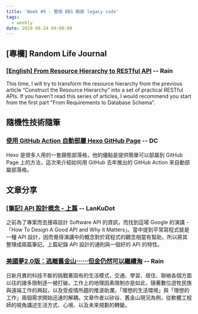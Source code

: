 ```yaml
---
title: 'Week #9 - 整個 BBS 都是 legacy code'
tags:
  - weekly
date: 2020-08-24 09:00:00
---
```


## [專欄] Random Life Journal
### [[English] From Resource Hierarchy to RESTful API](https://medium.com/random-life-journal/from-resource-hierarchy-to-restful-api-dabc1866821e?source=friends_link&sk=2af6e6d39d34b1e5ec9ae5ac9b8797d3) -- Rain
This time, I will try to transform the resource hierarchy from the previous article “Construct the Resource Hierarchy” into a set of practical RESTful APIs. If you haven’t read this series of articles, I would recommend you start from the first part “From Requirements to Database Schema”.

## 隨機性技術隨筆
### [ 使用 GitHub Action 自動部屬 Hexo GitHub Page](https://blog.danielchen.cc/2020/06/16/hexo-github-action/) -- DC
Hexo 是很多人用的一套靜態部落格，他的優點是提供簡單可以部屬到 GitHub Page 上的方法，這次來介紹如何用 GitHub 去年推出的 GitHub Action 來自動部屬部落格。

## 文章分享
### [[筆記] API 設計概念 - 上篇](https://airfishqi.blogspot.com/2020/07/api.html) -- LanKuDot
之前為了專案而去搜尋設計 Software API 的資訊，而找到這場 Google 的演講 - 「How To Design A Good API and Why it Matters」。當中提到平常寫程式就是一種 API 設計，因而覺得演講中的概念對於寫程式的觀念相當有幫助，所以將其整理成兩篇筆記。上篇紀錄 API 設計的通則與一個好的 API 的特性。

### [美國夢2.0版：逃離舊金山⋯⋯但金仍然可以繼續淘](https://vocus.cc/bass/5f38c478fd89780001d1b3f7) -- Rain
日新月異的科技不斷的挑戰著固有的生活模式，交通、學習、居住、聯絡各個方面以往的諸多限制逐一被打破。工作上的地理因素限制亦是如此，隨著數位遊牧民族與遠端工作的興起，以及受疫情所趨的推波助瀾，「理想的生活環境」與「理想的工作」兩個需求開始迅速的解耦。文章作者以矽谷、舊金山現況為例，從軟體工程師的視角講述生活方式、心境、以及未來規劃的轉變。
